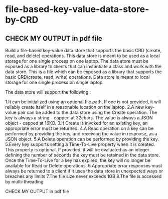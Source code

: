 # file-based-key-value-data-store-by-CRD
## CHECK MY OUTPUT in pdf file 
Build a file-based key-value data store that supports the basic CRD (create, read, and delete) operations. This data store is meant to be used as a local storage for one single process on one laptop. The data store must be exposed as a library to clients that can instantiate a class and work with the data store.
This is a file which can be exposed as a library that supports the basic CRD(create, read, write) operations. Data store is meant to local storage for one single process on single laptop

The data store will support the following :

1.It can be initialized using an optional file path. If one is not provided, it will reliably create itself in a reasonable location on the laptop.
2.A new key-value pair can be added to the data store using the Create operation. The key is always a string - capped at 32chars. The value is always a JSON object - capped at 16KB.
3.If Create is invoked for an existing key, an appropriate error must be returned.
4.A Read operation on a key can be performed by providing the key, and receiving the value in response, as a JSON object.
5.A Delete operation can be performed by providing the key.
5.Every key supports setting a Time-To-Live property when it is created. This property is optional. If provided, it will be evaluated as an integer defining the number of seconds the key must be retained in the data store. Once the Time-To-Live for a key has expired, the key will no longer be available for Read or Delete operations.
6.Appropriate error responses must always be returned to a client if it uses the data store in unexpected ways or breaches any limits
7.The file size never exceeds 1GB
8.The file is accessed by multi-threading

CHECK MY OUTPUT in pdf file 
